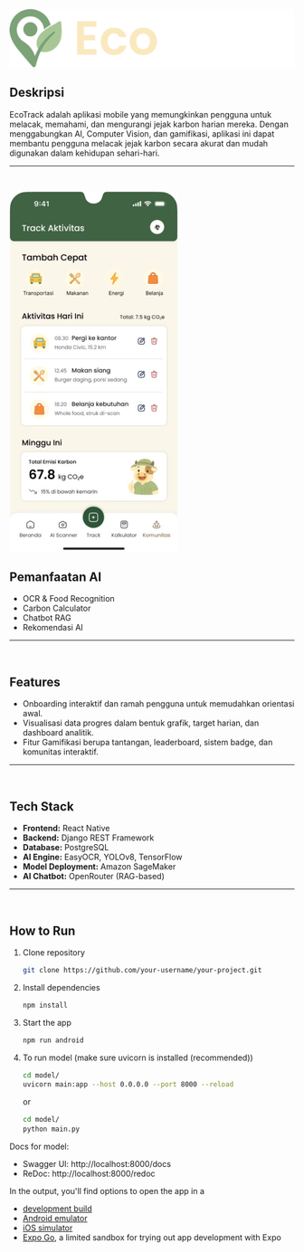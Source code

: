 ![EcoTrack](./assets/readme/EcoTrack.png)


## Deskripsi

EcoTrack adalah aplikasi mobile yang memungkinkan pengguna untuk melacak, memahami, dan mengurangi jejak karbon harian mereka. Dengan menggabungkan AI, Computer Vision, dan gamifikasi, aplikasi ini dapat membantu pengguna melacak jejak karbon secara akurat dan mudah digunakan dalam kehidupan sehari-hari.

---
<br/>

![UI](./assets/readme/Screen.png)

## Pemanfaatan AI

- OCR & Food Recognition
- Carbon Calculator
- Chatbot RAG
- Rekomendasi AI

---
<br/>

## Features

- Onboarding interaktif dan ramah pengguna untuk memudahkan orientasi awal.
- Visualisasi data progres dalam bentuk grafik, target harian, dan dashboard analitik.
- Fitur Gamifikasi berupa tantangan, leaderboard, sistem badge, dan komunitas interaktif.

---
<br/>

## Tech Stack

- **Frontend:** React Native
- **Backend:** Django REST Framework
- **Database:** PostgreSQL
- **AI Engine:** EasyOCR, YOLOv8, TensorFlow
- **Model Deployment:** Amazon SageMaker
- **AI Chatbot:** OpenRouter (RAG-based)

---
<br/>

## How to Run


1. Clone repository
   ```bash
   git clone https://github.com/your-username/your-project.git
   ```


2. Install dependencies

   ```bash
   npm install
   ```

3. Start the app

   ```bash
   npm run android
   ```

4. To run model (make sure uvicorn is installed (recommended))
   ```bash
   cd model/
   uvicorn main:app --host 0.0.0.0 --port 8000 --reload
   ```

   or 

   ```bash
   cd model/
   python main.py
   ```
Docs for model:
- Swagger UI: http://localhost:8000/docs
- ReDoc: http://localhost:8000/redoc

In the output, you'll find options to open the app in a

- [development build](https://docs.expo.dev/develop/development-builds/introduction/)
- [Android emulator](https://docs.expo.dev/workflow/android-studio-emulator/)
- [iOS simulator](https://docs.expo.dev/workflow/ios-simulator/)
- [Expo Go](https://expo.dev/go), a limited sandbox for trying out app development with Expo
